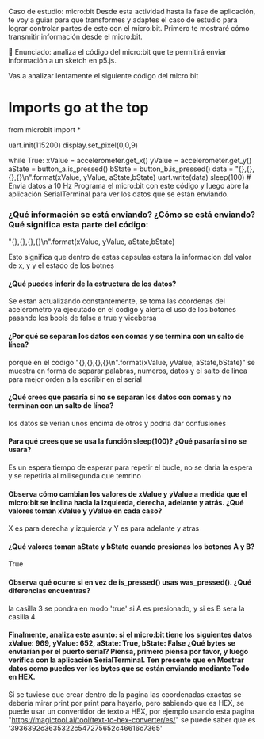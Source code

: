 Caso de estudio: micro:bit
Desde esta actividad hasta la fase de aplicación, te voy a guiar para que transformes y adaptes el caso de estudio para lograr controlar partes de este con el micro:bit. Primero te mostraré cómo transmitir información desde el micro:bit.

🎯 Enunciado: analiza el código del micro:bit que te permitirá enviar información a un sketch en p5.js.

Vas a analizar lentamente el siguiente código del micro:bit

# Imports go at the top
from microbit import *

uart.init(115200)
display.set_pixel(0,0,9)

while True:
    xValue = accelerometer.get_x()
    yValue = accelerometer.get_y()
    aState = button_a.is_pressed() 
    bState = button_b.is_pressed()
    data = "{},{},{},{}\n".format(xValue, yValue, aState,bState)
    uart.write(data)
    sleep(100) # Envia datos a 10 Hz
Programa el micro:bit con este código y luego abre la aplicación SerialTerminal para ver los datos que se están enviando.

### ¿Qué información se está enviando? ¿Cómo se está enviando? Qué significa esta parte del código:
"{},{},{},{}\n".format(xValue, yValue, aState,bState)

Esto significa que dentro de estas capsulas estara la informacion del valor de x, y y el estado de los botnes

#### ¿Qué puedes inferir de la estructura de los datos?
Se estan actualizando constantemente, se toma las coordenas del acelerometro ya ejecutado en el codigo y alerta el uso de los botones pasando los bools de false a true y vicebersa

#### ¿Por qué se separan los datos con comas y se termina con un salto de línea?
porque en el codigo   "{},{},{},{}\n".format(xValue, yValue, aState,bState)" se muestra en forma de separar palabras, numeros, datos y el salto de linea para mejor orden a la escribir en el serial 

#### ¿Qué crees que pasaría si no se separan los datos con comas y no terminan con un salto de línea?
los datos se verian unos encima de otros y podria dar confusiones 
#### Para qué crees que se usa la función sleep(100)? ¿Qué pasaría si no se usara?
Es un  espera tiempo de esperar para repetir el bucle, no se daria la espera y se repetiria al milisegunda que temrino

#### Observa cómo cambian los valores de xValue y yValue a medida que el micro:bit se inclina hacia la izquierda, derecha, adelante y atrás. ¿Qué valores toman xValue y yValue en cada caso?
X es para derecha y izquierda y Y es para adelante y atras

#### ¿Qué valores toman aState y bState cuando presionas los botones A y B?
True 
#### Observa qué ocurre si en vez de is_pressed() usas was_pressed(). ¿Qué diferencias encuentras?
la casilla 3 se pondra en modo 'true' si A es presionado, y si es B sera la casilla 4

#### Finalmente, analiza este asunto: si el micro:bit tiene los siguientes datos xValue: 969, yValue: 652, aState: True, bState: False ¿Qué bytes se enviarían por el puerto serial? Piensa, primero piensa por favor, y luego verifica con la aplicación SerialTerminal. Ten presente que en Mostrar datos como puedes ver los bytes que se están enviando mediante Todo en HEX.

Si se tuviese que crear dentro de la pagina las coordenadas exactas se deberia mirar print por print para hayarlo, pero sabiendo que es HEX, se puede usar un convertidor de texto a HEX, por ejemplo usando esta pagina "https://magictool.ai/tool/text-to-hex-converter/es/" se puede saber que es '3936392c3635322c547275652c46616c7365'

